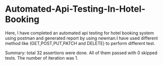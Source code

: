 # Automated-Api-Testing-In-Hotel-Booking

Here, I have completed an automated api testing for hotel booking system using postman and generated report by using newman.I have used different method like (GET,POST,PUT,PATCH and DELETE) to perform different test. 

Summary: total 32 assertions were done. All of them passed with 0 skipped tests. The number of iteration was 1.

